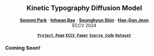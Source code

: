 <h2 align="center">Kinetic Typography Diffusion Model</h2>
<p align="center">
  <a href="https://scholar.google.com/citations?user=_jdAVpYAAAAJ"><strong>Seonmi Park</strong></a>
  ·  
  <a href="https://InhwanBae.github.io/"><strong>Inhwan Bae</strong></a>
  ·
  <a href="https://scholar.google.com/citations?user=o1kcenYAAAAJ"><strong>Seunghyun Shin</strong></a>
  ·
  <a href="https://scholar.google.com/citations?user=Ei00xroAAAAJ"><strong>Hae-Gon Jeon</strong></a>
  <br>
  ECCV 2024
</p>

<p align="center">
  <a href="https://seonmip.github.io/kinety"><strong><code>Project Page</code></strong></a>
  <a href="https://arxiv.org/abs/"><strong><code>ECCV Paper</code></strong></a>
  <a href="https://seonmip.github.io/kinety/"><strong><code>Source Code</code></strong></a>
  <a href="https://github.com/SeonmiP/KineTy/blob/main/dataset_construction/README.md"><strong><code>Dataset</code></strong></a>
</p>

<!-- <div align='center'>
  <br><img src="img/kinety-results.gif" width=70%>
  <br>Example of our generated videos.
</div> -->


### Coming Soon!